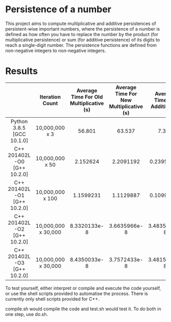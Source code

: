 # Persistence of a number
This project aims to compute multiplicative and additive persistences of persistent-wise important numbers, where the persistence of a number is defined as how often you have to replace the number by the product (for multiplicative persistence) or sum (for additive persistence) of its digits to reach a single-digit number. The persistence functions are defined from non-negative integers to non-negative integers.

# Results
|                              |   Iteration Count   | Average Time For Old Multiplicative (s) | Average Time For New Multiplicative (s) | Average Time For Additive (s) |  Timing Method  |
|:----------------------------:|:-------------------:|:---------------------------------------:|:---------------------------------------:|:-----------------------------:|:---------------:|
|   Python 3.8.5 [GCC 10.1.0]  |    10,000,000 x 3   |                  56.801                 |                  63.537                 |             7.344             |       time      |
| C++ 201402L -O0 [G++ 10.2.0] |   10,000,000 x 50   |                 2.152624                |                2.2091192                |           0.23953914          | chrono high_res |
| C++ 201402L -O1 [G++ 10.2.0] |   10,000,000 x 100  |                1.1599231                |                1.1129887                |           0.10997683          | chrono high_res |
| C++ 201402L -O2 [G++ 10.2.0] | 10,000,000 x 30,000 |               8.3320133e-8              |               3.6635966e-8              |          3.4835833e-8         | chrono high_res |
| C++ 201402L -O3 [G++ 10.2.0] | 10,000,000 x 30,000 |               8.4350033e-8              |               3.7572433e-8              |          3.4815666e-8         | chrono high_res |

To test yourself, either interpret or compile and execute the code yourself, or use the shell scripts provided to automatise the process. There is currently only shell scripts provided for C++. 

compile.sh would compile the code and test.sh would test it. To do both in one step, use do.sh.
